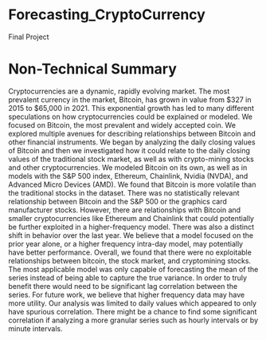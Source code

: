 # Forecasting_CryptoCurrency
Final Project
# Non-Technical Summary
Cryptocurrencies are a dynamic, rapidly evolving market. The most prevalent currency in the market, Bitcoin,
has grown in value from $327 in 2015 to $65,000 in 2021. This exponential growth has led to many different
speculations on how cryptocurrencies could be explained or modeled. We focused on Bitcoin, the most
prevalent and widely accepted coin. We explored multiple avenues for describing relationships between
Bitcoin and other financial instruments.
We began by analyzing the daily closing values of Bitcoin and then we investigated how it could relate to the
daily closing values of the traditional stock market, as well as with crypto-mining stocks and other
cryptocurrencies. We modeled Bitcoin on its own, as well as in models with the S&P 500 index, Ethereum,
Chainlink, Nvidia (NVDA), and Advanced Micro Devices (AMD).
We found that Bitcoin is more volatile than the traditional stocks in the dataset. There was no statistically
relevant relationship between Bitcoin and the S&P 500 or the graphics card manufacturer stocks. However,
there are relationships with Bitcoin and smaller cryptocurrencies like Ethereum and Chainlink that could
potentially be further exploited in a higher-frequency model. There was also a distinct shift in behavior over
the last year. We believe that a model focused on the prior year alone, or a higher frequency intra-day model,
may potentially have better performance.
Overall, we found that there were no exploitable relationships between bitcoin, the stock market, and cryptomining stocks. The most applicable model was only capable of forecasting the mean of the series instead of
being able to capture the true variance. In order to truly benefit there would need to be significant lag
correlation between the series.
For future work, we believe that higher frequency data may have more utility. Our analysis was limited to daily
values which appeared to only have spurious correlation. There might be a chance to find some significant
correlation if analyzing a more granular series such as hourly intervals or by minute intervals.
